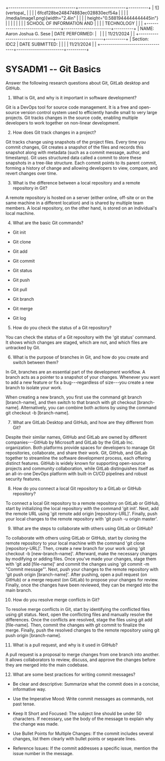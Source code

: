 +----------------------------------+------------------------+----------+
| ![](vertopal_                    |                        |          |
| 6fcd128be248474883ec028830ecf54a |                        |          |
| /media/image1.png){width="2.4in" |                        |          |
| height="0.5881944444444445in"}   |                        |          |
|                                  |                        |          |
| SCHOOL OF INFORMATION AND        |                        |          |
| TECHNOLOGY                       |                        |          |
+----------------------------------+------------------------+----------+
| NAME: Aaron Joshua G. Sese       | DATE PERFORMED:        |          |
|                                  | 11/21/2024             |          |
+----------------------------------+------------------------+----------+
| Section: IDC2                    | DATE SUBMITTED:        |          |
|                                  | 11/21/2024             |          |
+----------------------------------+------------------------+----------+

# SYSADM1 -- Git Basics

Answer the following research questions about Git, GitLab desktop and
GitHub.

1.  What is Git, and why is it important in software development?

Git is a DevOps tool for source code management. It is a free and
open-source version control system used to efficiently handle small to
very large projects. Git tracks changes in the source code, enabling
multiple developers to work together on non-linear development.

2.  How does Git track changes in a project?

Git tracks change using snapshots of the project files. Every time you
commit changes, Git creates a snapshot of the files and records this
snapshot along with metadata (such as a commit message, author, and
timestamp). Git uses structured data called a commit to store these
snapshots in a tree-like structure. Each commit points to its parent
commit, forming a history of change and allowing developers to view,
compare, and revert changes over time.

3.  What is the difference between a local repository and a remote
    repository in Git?

A remote repository is hosted on a server (either online, off-site or on
the same machine in a different location) and is shared by multiple team
members. A local repository, on the other hand, is stored on an
individual\'s local machine.

4.  What are the basic Git commands?

-   Git init

-   Git clone

-   Git add

-   Git commit

-   Git status

-   Git push

-   Git pull

-   Git branch

-   Git merge

-   Git log

5.  How do you check the status of a Git repository?

You can check the status of a Git repository with the 'git status'
command. It shows which changes are staged, which are not, and which
files are untracked by Git.

6.  What is the purpose of branches in Git, and how do you create and
    switch between them?

In Git, branches are an essential part of the development workflow. A
branch acts as a pointer to a snapshot of your changes. Whenever you
want to add a new feature or fix a bug---regardless of size---you create
a new branch to isolate your work.

When creating a new branch, you first use the command git branch
\[branch-name\], and then switch to that branch with git checkout
\[branch-name\]. Alternatively, you can combine both actions by using
the command git checkout -b \[branch-name\].

7.  What are GitLab Desktop and GitHub, and how are they different from
    Git?

Despite their similar names, GitHub and GitLab are owned by different
companies---GitHub by Microsoft and GitLab by the GitLab Inc.
organization. Both platforms provide spaces for developers to manage Git
repositories, collaborate, and share their work. Git, GitHub, and GitLab
together to streamline the software development process, each offering
distinct features. GitHub is widely known for supporting open-source
projects and community collaboration, while GitLab distinguishes itself
as an all-in-one DevOps platform with built-in CI/CD pipelines and
robust security features.

8.  How do you connect a local Git repository to a GitLab or GitHub
    repository?

To connect a local Git repository to a remote repository on GitLab or
GitHub, start by initializing the local repository with the command 'git
init'. Next, add the remote URL using 'git remote add origin
\[repository-URL\]'. Finally, push your local changes to the remote
repository with 'git push -u origin master'.

9.  What are the steps to collaborate with others using GitLab or
    GitHub?

To collaborate with others using GitLab or GitHub, start by cloning the
remote repository to your local machine with the command 'git clone
\[repository-URL\]'. Then, create a new branch for your work using 'git
checkout -b \[new-branch-name\]'. Afterward, make the necessary changes
by modifying or adding files. Once you\'ve made your changes, stage them
with 'git add \[file-name\]' and commit the changes using 'git commit -m
\"Commit message\"'. Next, push your changes to the remote repository
with 'git push origin \[branch-name\]'. After pushing, open a pull
request (on GitHub) or a merge request (on GitLab) to propose your
changes for review. Finally, once the changes have been reviewed, they
can be merged into the main branch.

10. How do you resolve merge conflicts in Git?

To resolve merge conflicts in Git, start by identifying the conflicted
files using git status. Next, open the conflicting files and manually
resolve the differences. Once the conflicts are resolved, stage the
files using git add \[file-name\]. Then, commit the changes with git
commit to finalize the merge. Finally, push the resolved changes to the
remote repository using git push origin \[branch-name\].

11. What is a pull request, and why is it used in GitHub?

A pull request is a proposal to merge changes from one branch into
another. It allows collaborators to review, discuss, and approve the
changes before they are merged into the main codebase.

12. What are some best practices for writing commit messages?

-   Be clear and descriptive: Summarize what the commit does in a
    concise, informative way.

-   Use the Imperative Mood: Write commit messages as commands, not past
    tense.

-   Keep It Short and Focused: The subject line should be under 50
    characters. If necessary, use the body of the message to explain why
    the change was made.

-   Use Bullet Points for Multiple Changes: If the commit includes
    several changes, list them clearly with bullet points or separate
    lines.

-   Reference Issues: If the commit addresses a specific issue, mention
    the issue number in the message.
